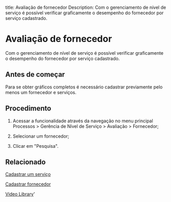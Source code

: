 title: Avaliação de fornecedor
Description: Com o gerenciamento de nível de serviço é possível verificar graficamente o desempenho do fornecedor por serviço cadastrado.
# Avaliação de fornecedor
Com o gerenciamento de nível de serviço é possível verificar graficamente o desempenho do fornecedor por serviço cadastrado.

Antes de começar
----------------

Para se obter gráficos completos é necessário cadastrar previamente pelo menos
um fornecedor e serviços.

Procedimento
------------

1.  Acessar a funcionalidade através da navegação no menu principal Processos \>
    Gerência de Nível de Serviço \> Avaliação \> Fornecedor;

2.  Selecionar um fornecedor;

3.  Clicar em "Pesquisa".

Relacionado
-----------

[Cadastrar um serviço](/pt-br/citsmart-platform-9/processes/portfolio-and-catalog/use/register-a-service.html)

[Cadastrar fornecedor](/pt-br/citsmart-platform-9/processes/portfolio-and-catalog/configuration/register-provider.html)

<i class='fa fa-youtube-play  fa-2x' style='color:#97ce17;vertical-align: middle;'> </i> [Video Library](https://www.youtube.com/playlist?list=PLB5qK2uzf2RO6td7lCM5EzIfRcU2cKLNX)'

<!-- !!! tip "About"

    <b>Product/Version:</b> CITSmart | 9.00 &nbsp;&nbsp;
    <b>Updated:</b>01/16/2019 - Larissa Lourenço
